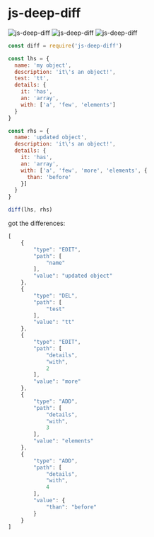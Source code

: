 # js-deep-diff

![js-deep-diff](https://travis-ci.com/joe223/js-deep-diff.svg?branch=master)
![js-deep-diff](https://codecov.io/gh/joe223/js-deep-diff/branch/dev/graph/badge.svg)
![js-deep-diff](https://img.shields.io/npm/l/js-deep-diff.svg)

```javascript
const diff = require('js-deep-diff')

const lhs = {
  name: 'my object',
  description: 'it\'s an object!',
  test: 'tt',
  details: {
    it: 'has',
    an: 'array',
    with: ['a', 'few', 'elements']
  }
}

const rhs = {
  name: 'updated object',
  description: 'it\'s an object!',
  details: {
    it: 'has',
    an: 'array',
    with: ['a', 'few', 'more', 'elements', {
      than: 'before'
    }]
  }
}

diff(lhs, rhs)
```

got the differences:

```javascript
[
    {
        "type": "EDIT",
        "path": [
            "name"
        ],
        "value": "updated object"
    },
    {
        "type": "DEL",
        "path": [
            "test"
        ],
        "value": "tt"
    },
    {
        "type": "EDIT",
        "path": [
            "details",
            "with",
            2
        ],
        "value": "more"
    },
    {
        "type": "ADD",
        "path": [
            "details",
            "with",
            3
        ],
        "value": "elements"
    },
    {
        "type": "ADD",
        "path": [
            "details",
            "with",
            4
        ],
        "value": {
            "than": "before"
        }
    }
]
```
